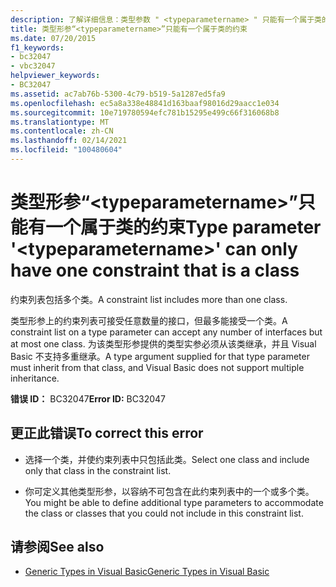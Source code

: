 ```yaml
---
description: 了解详细信息：类型参数 " <typeparametername> " 只能有一个属于类的约束
title: 类型形参“<typeparametername>”只能有一个属于类的约束
ms.date: 07/20/2015
f1_keywords:
- bc32047
- vbc32047
helpviewer_keywords:
- BC32047
ms.assetid: ac7ab76b-5300-4c79-b519-5a1287ed5fa9
ms.openlocfilehash: ec5a8a338e48841d163baaf98016d29aacc1e034
ms.sourcegitcommit: 10e719780594efc781b15295e499c66f316068b8
ms.translationtype: MT
ms.contentlocale: zh-CN
ms.lasthandoff: 02/14/2021
ms.locfileid: "100480604"
---
```

# <a name="type-parameter-typeparametername-can-only-have-one-constraint-that-is-a-class"></a><span data-ttu-id="25879-103">类型形参“\<typeparametername>”只能有一个属于类的约束</span><span class="sxs-lookup"><span data-stu-id="25879-103">Type parameter '\<typeparametername>' can only have one constraint that is a class</span></span>

<span data-ttu-id="25879-104">约束列表包括多个类。</span><span class="sxs-lookup"><span data-stu-id="25879-104">A constraint list includes more than one class.</span></span>  
  
 <span data-ttu-id="25879-105">类型形参上的约束列表可接受任意数量的接口，但最多能接受一个类。</span><span class="sxs-lookup"><span data-stu-id="25879-105">A constraint list on a type parameter can accept any number of interfaces but at most one class.</span></span> <span data-ttu-id="25879-106">为该类型形参提供的类型实参必须从该类继承，并且 Visual Basic 不支持多重继承。</span><span class="sxs-lookup"><span data-stu-id="25879-106">A type argument supplied for that type parameter must inherit from that class, and Visual Basic does not support multiple inheritance.</span></span>  
  
 <span data-ttu-id="25879-107">**错误 ID：** BC32047</span><span class="sxs-lookup"><span data-stu-id="25879-107">**Error ID:** BC32047</span></span>  
  
## <a name="to-correct-this-error"></a><span data-ttu-id="25879-108">更正此错误</span><span class="sxs-lookup"><span data-stu-id="25879-108">To correct this error</span></span>  
  
- <span data-ttu-id="25879-109">选择一个类，并使约束列表中只包括此类。</span><span class="sxs-lookup"><span data-stu-id="25879-109">Select one class and include only that class in the constraint list.</span></span>  
  
- <span data-ttu-id="25879-110">你可定义其他类型形参，以容纳不可包含在此约束列表中的一个或多个类。</span><span class="sxs-lookup"><span data-stu-id="25879-110">You might be able to define additional type parameters to accommodate the class or classes that you could not include in this constraint list.</span></span>  
  
## <a name="see-also"></a><span data-ttu-id="25879-111">请参阅</span><span class="sxs-lookup"><span data-stu-id="25879-111">See also</span></span>

- [<span data-ttu-id="25879-112">Generic Types in Visual Basic</span><span class="sxs-lookup"><span data-stu-id="25879-112">Generic Types in Visual Basic</span></span>](../programming-guide/language-features/data-types/generic-types.md)
